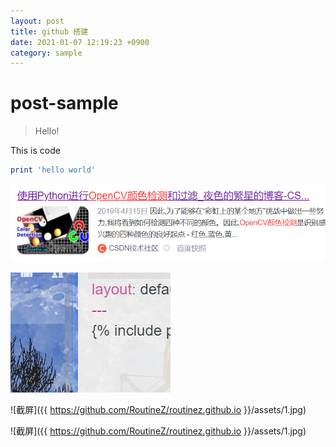 ```yaml
---
layout: post
title: github 搭建
date: 2021-01-07 12:19:23 +0900
category: sample
---
```

# post-sample
> Hello!

This is code
```ruby
print 'hello world'
```
![](images/1609996595574.png)


![test image](./images/1609999846584.png)




![截屏]({{ https://github.com/RoutineZ/routinez.github.io }}/assets/1.jpg)



![截屏]({{ https://github.com/RoutineZ/routinez.github.io }}/assets/1.jpg)


